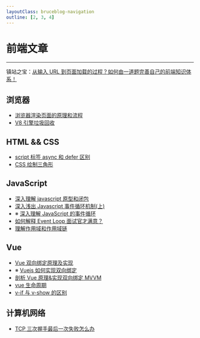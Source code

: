 ```yaml
---
layoutClass: bruceblog-navigation
outline: [2, 3, 4]
---
```


# 前端文章

---

镇站之宝：[从输入 URL 到页面加载的过程？如何由一道题完善自己的前端知识体系！](https://segmentfault.com/a/1190000013662126)

## 浏览器

- [浏览器渲染页面的原理和流程](https://www.cnblogs.com/chenyoumei/p/9156849.html)
- [V8 引擎垃圾回收](https://segmentfault.com/a/1190000014383214)

## HTML && CSS

- [script 标签 async 和 defer 区别](https://www.jianshu.com/p/f5ffd5e014a9)
- [CSS 绘制三角形](https://www.jianshu.com/p/9a463d50e441)

## JavaScript

- [深入理解 javascript 原型和闭包](https://www.cnblogs.com/wangfupeng1988/p/3977924.html)
- [深入浅出 Javascript 事件循环机制(上)](https://zhuanlan.zhihu.com/p/26229293)
- ※ [深入理解 JavaScript 的事件循环](https://zhuanlan.zhihu.com/p/46068171)
- [如何解释 Event Loop 面试官才满意？](https://zhuanlan.zhihu.com/p/72507900)
- [理解作用域和作用域链](https://www.cnblogs.com/lhb25/archive/2011/09/06/javascript-scope-chain.html)

## Vue

- [Vue 双向绑定原理及实现](https://www.cnblogs.com/canfoo/p/6891868.html)
- ※ [Vuejs 如何实现双向绑定](https://blog.csdn.net/w993263495/article/details/85030839)
- [剖析 Vue 原理&实现双向绑定 MVVM](https://segmentfault.com/a/1190000006599500)
- [vue 生命周期](https://www.cnblogs.com/lgt-hello-world/p/12620073.html)
- [v-if 与 v-show 的区别](https://www.jianshu.com/p/7af8554d8f08)

## 计算机网络

- [TCP 三次握手最后一次失败怎么办](https://www.pianshen.com/article/68431265749/)
